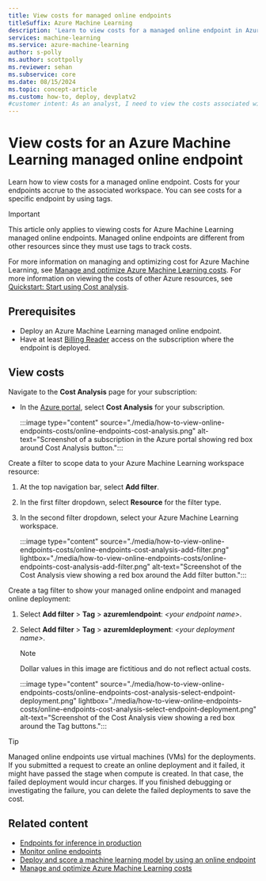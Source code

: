 ```yaml
---
title: View costs for managed online endpoints
titleSuffix: Azure Machine Learning
description: 'Learn to view costs for a managed online endpoint in Azure Machine Learning in the Azure portal.'
services: machine-learning
ms.service: azure-machine-learning
author: s-polly
ms.author: scottpolly
ms.reviewer: sehan
ms.subservice: core
ms.date: 08/15/2024
ms.topic: concept-article
ms.custom: how-to, deploy, devplatv2
#customer intent: As an analyst, I need to view the costs associated with the machine learning endpoints for a workspace.
---
```


# View costs for an Azure Machine Learning managed online endpoint

Learn how to view costs for a managed online endpoint. Costs for your endpoints accrue to the associated workspace. You can see costs for a specific endpoint by using tags.

> [!IMPORTANT]
> This article only applies to viewing costs for Azure Machine Learning managed online endpoints. Managed online endpoints are different from other resources since they must use tags to track costs.
>
> For more information on managing and optimizing cost for Azure Machine Learning, see [Manage and optimize Azure Machine Learning costs](how-to-manage-optimize-cost.md). For more information on viewing the costs of other Azure resources, see [Quickstart: Start using Cost analysis](/azure/cost-management-billing/costs/quick-acm-cost-analysis).

## Prerequisites

- Deploy an Azure Machine Learning managed online endpoint.
- Have at least [Billing Reader](/azure/role-based-access-control/role-assignments-portal) access on the subscription where the endpoint is deployed.

## View costs

Navigate to the **Cost Analysis** page for your subscription:

- In the [Azure portal](https://portal.azure.com), select **Cost Analysis** for your subscription.

  :::image type="content" source="./media/how-to-view-online-endpoints-costs/online-endpoints-cost-analysis.png" alt-text="Screenshot of a subscription in the Azure portal showing red box around Cost Analysis button.":::

Create a filter to scope data to your Azure Machine Learning workspace resource:

1. At the top navigation bar, select **Add filter**.

1. In the first filter dropdown, select **Resource** for the filter type.

1. In the second filter dropdown, select your Azure Machine Learning workspace.

   :::image type="content" source="./media/how-to-view-online-endpoints-costs/online-endpoints-cost-analysis-add-filter.png" lightbox="./media/how-to-view-online-endpoints-costs/online-endpoints-cost-analysis-add-filter.png" alt-text="Screenshot of the Cost Analysis view showing a red box around the Add filter button.":::

Create a tag filter to show your managed online endpoint and managed online deployment:

1. Select **Add filter** > **Tag** > **azuremlendpoint**: *\<your endpoint name>*.

1. Select **Add filter** > **Tag** > **azuremldeployment**: *\<your deployment name>*.

   > [!NOTE]
   > Dollar values in this image are fictitious and do not reflect actual costs.

   :::image type="content" source="./media/how-to-view-online-endpoints-costs/online-endpoints-cost-analysis-select-endpoint-deployment.png" lightbox="./media/how-to-view-online-endpoints-costs/online-endpoints-cost-analysis-select-endpoint-deployment.png" alt-text="Screenshot of the Cost Analysis view showing a red box around the Tag buttons.":::

> [!TIP]
> Managed online endpoints use virtual machines (VMs) for the deployments. If you submitted a request to create an online deployment and it failed, it might have passed the stage when compute is created. In that case, the failed deployment would incur charges. If you finished debugging or investigating the failure, you can delete the failed deployments to save the cost.

## Related content

- [Endpoints for inference in production](concept-endpoints.md)
- [Monitor online endpoints](./how-to-monitor-online-endpoints.md)
- [Deploy and score a machine learning model by using an online endpoint](how-to-deploy-online-endpoints.md)
- [Manage and optimize Azure Machine Learning costs](how-to-manage-optimize-cost.md)
